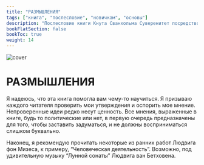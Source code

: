 ```yaml
---
title: "РАЗМЫШЛЕНИЯ"
tags: ["книга", "послесловие", "новичкам", "основы"]
description: "Послесловие книги Кнута Сванхольма Суверенитет посредством математики."
bookFlatSection: false
bookToc: true
weight: 14
---
```


![cover](../../covers/stm.png)

# РАЗМЫШЛЕНИЯ

Я надеюсь, что эта книга помогла вам чему-то научиться. Я призываю каждого читателя проверить мои утверждения и оспорить мое мнение. Непроверенные идеи редко несут ценность. Все мнения, выраженные в книге, будь то политические или нет, в первую очередь предназначены для того, чтобы заставить задуматься, и не должны восприниматься слишком буквально.

Наконец, я рекомендую прочитать некоторые из ранних работ Людвига фон Мизеса, к примеру, “Человеческая деятельность”. Возможно, под удивительную музыку “Лунной сонаты” Людвига ван Бетховена.
